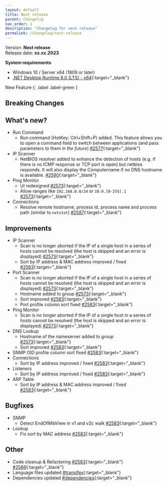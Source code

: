```yaml
---
layout: default
title: Next release
parent: Changelog
nav_order: 1
description: "Changelog for next release"
permalink: /Changelog/next-release
---
```


Version: **Next release** <br />
Release date: **xx.xx.2023**

**System requirements**

- Windows 10 / Server x64 (1809 or later)
- [.NET Desktop Runtime 8.0 (LTS) - x64](https://dotnet.microsoft.com/en-us/download/dotnet/8.0/runtime){:target="\_blank"}

New Feature
{: .label .label-green }

## Breaking Changes

## What's new?

- Run Command
  - Run command (HotKey: Ctrl+Shift+P) added. This feature allows you to open a command field to switch between applications (and pass parameters to them _in the future_) [#2577](https://github.com/BornToBeRoot/NETworkManager/pull/2577){:target="\_blank"}
- IP Scanner
  - NetBIOS resolver added to enhance the detection of hosts (e.g. if there is no ICMP response or TCP port is open) but netbios responds. It will also display the Computername if no DNS hostname is available. [#2590](https://github.com/BornToBeRoot/NETworkManager/pull/2590){:target="\_blank"}
- Ping Monitor
  - UI redesigned [#2573](https://github.com/BornToBeRoot/NETworkManager/pull/2573){:target="\_blank"}
  - Allow ranges like `192.168.0.0/24` or `10.0.[0-255].1` [#2573](https://github.com/BornToBeRoot/NETworkManager/pull/2573){:target="\_blank"}
- Connections
  - Resolve remote hostname, process id, process name and process path (similar to `netstat`) [#2587](https://github.com/BornToBeRoot/NETworkManager/pull/2587){:target="\_blank"}

## Improvements

- IP Scanner
  - Scan is no longer aborted if the IP of a single host in a series of hosts cannot be resolved (the host is skipped and an error is displayed) [#2573](https://github.com/BornToBeRoot/NETworkManager/pull/2573){:target="\_blank"}
  - Sort by IP address & MAC address improved / fixed [#2583](https://github.com/BornToBeRoot/NETworkManager/pull/2583){:target="\_blank"}
- Port Scanner
  - Scan is no longer aborted if the IP of a single host in a series of hosts cannot be resolved (the host is skipped and an error is displayed) [#2573](https://github.com/BornToBeRoot/NETworkManager/pull/2573){:target="\_blank"}
  - Hostname added to group [#2573](https://github.com/BornToBeRoot/NETworkManager/pull/2573){:target="\_blank"}
  - Sort improved [#2583](https://github.com/BornToBeRoot/NETworkManager/pull/2583){:target="\_blank"}
  - Port profile column sort fixed [#2583](https://github.com/BornToBeRoot/NETworkManager/pull/2583){:target="\_blank"}
- Ping Monitor
  - Scan is no longer aborted if the IP of a single host in a series of hosts cannot be resolved (the host is skipped and an error is displayed) [#2573](https://github.com/BornToBeRoot/NETworkManager/pull/2573){:target="\_blank"}
- DNS Lookup
  - Hostname of the nameserver added to group [#2573](https://github.com/BornToBeRoot/NETworkManager/pull/2573){:target="\_blank"}
  - Sort improved [#2583](https://github.com/BornToBeRoot/NETworkManager/pull/2583){:target="\_blank"}
- SNMP
  OID profile column sort fixed [#2583](https://github.com/BornToBeRoot/NETworkManager/pull/2583){:target="\_blank"}
- Connections
  - Sort by IP address improved / fixed [#2583](https://github.com/BornToBeRoot/NETworkManager/pull/2583){:target="\_blank"}
- Listeners
  - Sort by IP address improved / fixed [#2583](https://github.com/BornToBeRoot/NETworkManager/pull/2583){:target="\_blank"}
- ARP Table
  - Sort by IP address & MAC address improved / fixed [#2583](https://github.com/BornToBeRoot/NETworkManager/pull/2583){:target="\_blank"}

## Bugfixes

- SNMP
  - Detect EndOfMibView in v1 and v2c walk [#2583](https://github.com/BornToBeRoot/NETworkManager/pull/2583){:target="\_blank"}
- Lookup
  - Fix sort by MAC address [#2583](https://github.com/BornToBeRoot/NETworkManager/pull/2583){:target="\_blank"}

## Other

- Code cleanup & Refactoring [#2583](https://github.com/BornToBeRoot/NETworkManager/pull/2583){:target="\_blank"} [#2586](https://github.com/BornToBeRoot/NETworkManager/pull/2586){:target="\_blank"}
- Language files updated [#transifex](https://github.com/BornToBeRoot/NETworkManager/pulls?q=author%3Aapp%2Ftransifex-integration){:target="\_blank"}
- Dependencies updated [#dependencies](https://github.com/BornToBeRoot/NETworkManager/pulls?q=author%3Aapp%2Fdependabot){:target="\_blank"}
